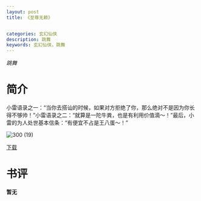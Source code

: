 ```yaml
---
layout: post
title: 《至尊无赖》


categories: 玄幻仙侠
description: 跳舞
keywords: 玄幻仙侠，跳舞
---
```


*跳舞*

# 简介

小雷语录之一：“当你去搭讪的时候，如果对方拒绝了你，那么绝对不是因为你长得不够帅！”小雷语录之二：“就算是一陀牛粪，也是有利用价值滴～！”最后，小雷的为人处世基本信条：“有便宜不占是王八蛋～！”

![300 (19)](http://tvax2.sinaimg.cn/large/008dGP0Fgy1gtyjd5020yj304605kjre.jpg)

[下载](https://link.jscdn.cn/1drv/aHR0cHM6Ly8xZHJ2Lm1zL3QvcyFBaGU2R2dNWmVFb2poUXFEMnZmSnZLUmluTG9rP2U9M1pmOXNF.txt)

# 书评
**暂无**